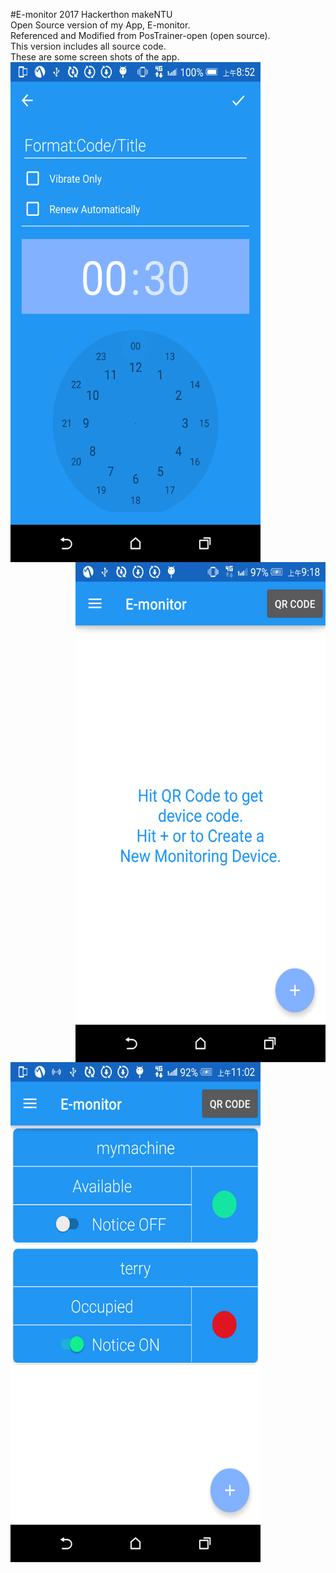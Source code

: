 #E-monitor 2017 Hackerthon makeNTU</br>
Open Source version of my App, E-monitor.</br>
Referenced and Modified from PosTrainer-open (open source).</br>
This version includes all source code. </br>
These are some screen shots of the app.</br>
<a href="url"><img src="https://raw.githubusercontent.com/petwill/E-monitor/master/Screenshot_2017-02-26-08-52-59.png" align="left" width="400" height="800" ></a>
<a href="url"><img src="https://raw.githubusercontent.com/petwill/E-monitor/master/Screenshot_2017-02-26-09-18-18.png" align="right" width="400" height="800" ></a>
<a href="url"><img src=" Screenshot_2017-02-26-11-02-24.png" align="left" width="400" height="800" ></a>

